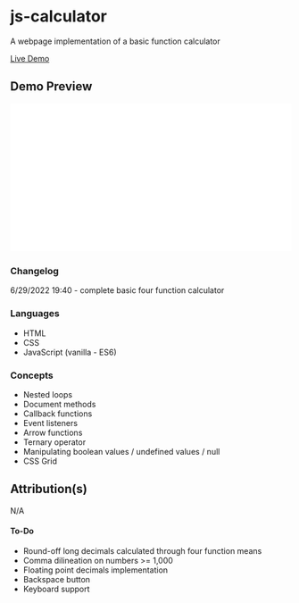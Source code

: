 # js-calculator
A webpage implementation of a basic function calculator<br>

[Live Demo](https://sorrrb.github.io/js-calculator/)

## Demo Preview
![Calculator Demo](./resources/democalc.png)

### Changelog
6/29/2022 19:40 - complete basic four function calculator

### Languages
- HTML
- CSS
- JavaScript (vanilla - ES6)

### Concepts
- Nested loops
- Document methods
- Callback functions
- Event listeners
- Arrow functions
- Ternary operator
- Manipulating boolean values / undefined values / null
- CSS Grid

## Attribution(s)
N/A

#### To-Do
- Round-off long decimals calculated through four function means
- Comma dilineation on numbers >= 1,000
- Floating point decimals implementation
- Backspace button
- Keyboard support